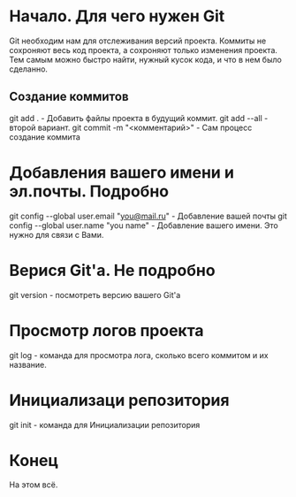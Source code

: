 # Начало. Для чего нужен Git
Git необходим нам для отслеживания версий проекта.
Коммиты не сохроняют весь код проекта, а сохроняют только изменения проекта. Тем самым можно быстро найти, нужный кусок кода, и что в нем было сделанно.
## Создание коммитов
git add . - Добавить файлы проекта в будущий коммит.
git add --all - второй вариант.
git commit -m "<комментарий>" - Сам процесс создание коммита
# Добавления вашего имени и эл.почты. Подробно
git config --global user.email "you@mail.ru" - Добавление вашей почты
git config --global user.name "you name" - Добавление вашего имени. Это нужно для связи с Вами.
# Верися Git'a. Не подробно
git version - посмотреть версию вашего Git'a
# Просмотр логов проекта
git log - команда для просмотра лога, сколько всего коммитом и их название.
# Инициализаци репозитория
git init - команда для Инициализации репозитория
# Конец
На этом всё.